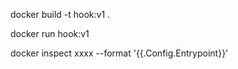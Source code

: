 docker build -t hook:v1 .


docker run hook:v1


docker inspect xxxx --format '{{.Config.Entrypoint}}'

